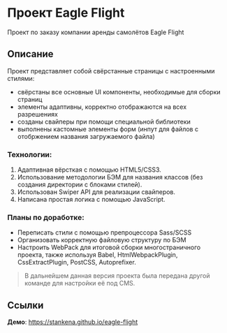 # Проект Eagle Flight

Проект по заказу компании аренды самолётов Eagle Flight

## Описание

Проект представляет собой свёрстанные страницы с настроенными стилями:
- свёрстаны все основные UI компоненты, необходимые для сборки страниц
- элементы адаптивны, корректно отображаются на всех разрешениях
- созданы свайперы при помощи специальной библиотеки
- выполнены кастомные элементы форм (инпут для файлов с отобржением названия загружаемого файла)

### Технологии:

1. Адаптивная вёрсткая с помощью HTML5/CSS3.
2. Использование методологии БЭМ для названия классов (без создания директории с блоками стилей).
3. Использован Swiper API для реализации свайперов.
4. Написана простая логика с помощью JavaScript.

### Планы по доработке:

- Переписать стили с помощью препроцессора Sass/SCSS
- Организовать корректную файловую структуру по БЭМ
- Настроить WebPack для итоговой сборки многостраничного проекта, также используя Babel, HtmlWebpackPlugin, CssExtractPlugin, PostCSS, Autoprefixer.

> В дальнейшем данная версия проекта была передана другой команде для настройки её под CMS.

## Ссылки

**Демо**: https://stankena.github.io/eagle-flight
